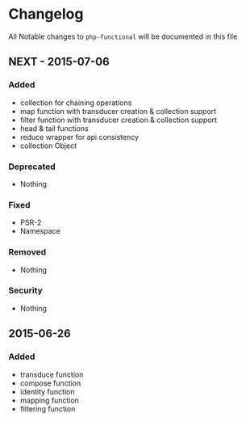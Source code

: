 # Changelog

All Notable changes to `php-functional` will be documented in this file

## NEXT - 2015-07-06

### Added
- collection for chaining operations
- map function with transducer creation & collection support
- filter function with transducer creation & collection support
- head & tail functions
- reduce wrapper for api consistency
- collection Object

### Deprecated
- Nothing

### Fixed
- PSR-2
- Namespace

### Removed
- Nothing

### Security
- Nothing

## 2015-06-26

### Added
- transduce function
- compose function
- identity function
- mapping function
- filtering function
